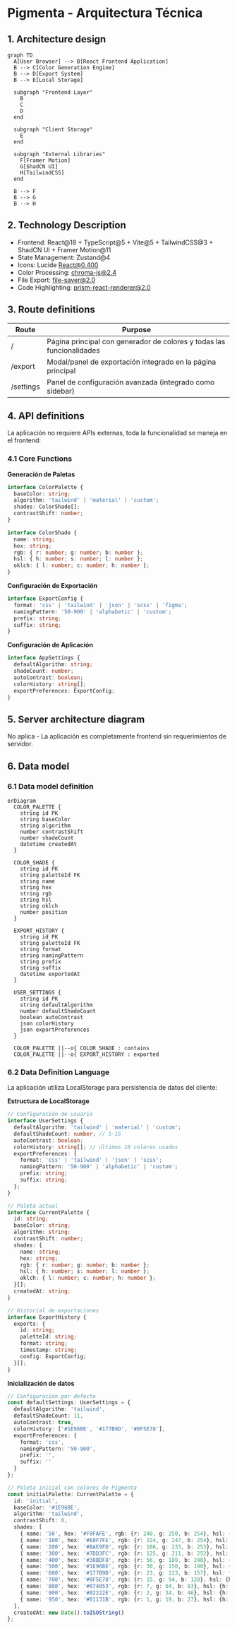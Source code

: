# Pigmenta - Arquitectura Técnica

## 1. Architecture design

```mermaid
graph TD
  A[User Browser] --> B[React Frontend Application]
  B --> C[Color Generation Engine]
  B --> D[Export System]
  B --> E[Local Storage]
  
  subgraph "Frontend Layer"
    B
    C
    D
  end
  
  subgraph "Client Storage"
    E
  end
  
  subgraph "External Libraries"
    F[Framer Motion]
    G[ShadCN UI]
    H[TailwindCSS]
  end
  
  B --> F
  B --> G
  B --> H
```

## 2. Technology Description

- Frontend: React@18 + TypeScript@5 + Vite@5 + TailwindCSS@3 + ShadCN UI + Framer Motion@11
- State Management: Zustand@4
- Icons: Lucide React@0.400
- Color Processing: chroma-js@2.4
- File Export: file-saver@2.0
- Code Highlighting: prism-react-renderer@2.0

## 3. Route definitions

| Route | Purpose |
|-------|---------|
| / | Página principal con generador de colores y todas las funcionalidades |
| /export | Modal/panel de exportación integrado en la página principal |
| /settings | Panel de configuración avanzada (integrado como sidebar) |

## 4. API definitions

La aplicación no requiere APIs externas, toda la funcionalidad se maneja en el frontend:

### 4.1 Core Functions

**Generación de Paletas**
```typescript
interface ColorPalette {
  baseColor: string;
  algorithm: 'tailwind' | 'material' | 'custom';
  shades: ColorShade[];
  contrastShift: number;
}

interface ColorShade {
  name: string;
  hex: string;
  rgb: { r: number; g: number; b: number };
  hsl: { h: number; s: number; l: number };
  oklch: { l: number; c: number; h: number };
}
```

**Configuración de Exportación**
```typescript
interface ExportConfig {
  format: 'css' | 'tailwind' | 'json' | 'scss' | 'figma';
  namingPattern: '50-900' | 'alphabetic' | 'custom';
  prefix: string;
  suffix: string;
}
```

**Configuración de Aplicación**
```typescript
interface AppSettings {
  defaultAlgorithm: string;
  shadeCount: number;
  autoContrast: boolean;
  colorHistory: string[];
  exportPreferences: ExportConfig;
}
```

## 5. Server architecture diagram

No aplica - La aplicación es completamente frontend sin requerimientos de servidor.

## 6. Data model

### 6.1 Data model definition

```mermaid
erDiagram
  COLOR_PALETTE {
    string id PK
    string baseColor
    string algorithm
    number contrastShift
    number shadeCount
    datetime createdAt
  }
  
  COLOR_SHADE {
    string id PK
    string paletteId FK
    string name
    string hex
    string rgb
    string hsl
    string oklch
    number position
  }
  
  EXPORT_HISTORY {
    string id PK
    string paletteId FK
    string format
    string namingPattern
    string prefix
    string suffix
    datetime exportedAt
  }
  
  USER_SETTINGS {
    string id PK
    string defaultAlgorithm
    number defaultShadeCount
    boolean autoContrast
    json colorHistory
    json exportPreferences
  }
  
  COLOR_PALETTE ||--o{ COLOR_SHADE : contains
  COLOR_PALETTE ||--o{ EXPORT_HISTORY : exported
```

### 6.2 Data Definition Language

La aplicación utiliza LocalStorage para persistencia de datos del cliente:

**Estructura de LocalStorage**
```typescript
// Configuración de usuario
interface UserSettings {
  defaultAlgorithm: 'tailwind' | 'material' | 'custom';
  defaultShadeCount: number; // 5-15
  autoContrast: boolean;
  colorHistory: string[]; // últimos 10 colores usados
  exportPreferences: {
    format: 'css' | 'tailwind' | 'json' | 'scss';
    namingPattern: '50-900' | 'alphabetic' | 'custom';
    prefix: string;
    suffix: string;
  };
}

// Paleta actual
interface CurrentPalette {
  id: string;
  baseColor: string;
  algorithm: string;
  contrastShift: number;
  shades: {
    name: string;
    hex: string;
    rgb: { r: number; g: number; b: number };
    hsl: { h: number; s: number; l: number };
    oklch: { l: number; c: number; h: number };
  }[];
  createdAt: string;
}

// Historial de exportaciones
interface ExportHistory {
  exports: {
    id: string;
    paletteId: string;
    format: string;
    timestamp: string;
    config: ExportConfig;
  }[];
}
```

**Inicialización de datos**
```typescript
// Configuración por defecto
const defaultSettings: UserSettings = {
  defaultAlgorithm: 'tailwind',
  defaultShadeCount: 11,
  autoContrast: true,
  colorHistory: ['#1E96BE', '#177B9D', '#0F5E78'],
  exportPreferences: {
    format: 'css',
    namingPattern: '50-900',
    prefix: '',
    suffix: ''
  }
};

// Paleta inicial con colores de Pigmenta
const initialPalette: CurrentPalette = {
  id: 'initial',
  baseColor: '#1E96BE',
  algorithm: 'tailwind',
  contrastShift: 0,
  shades: [
    { name: '50', hex: '#F0FAFE', rgb: {r: 240, g: 250, b: 254}, hsl: {h: 194, s: 71, l: 97}, oklch: {l: 0.97, c: 0.02, h: 194} },
    { name: '100', hex: '#E0F7FE', rgb: {r: 224, g: 247, b: 254}, hsl: {h: 194, s: 88, l: 94}, oklch: {l: 0.94, c: 0.04, h: 194} },
    { name: '200', hex: '#BAE9FD', rgb: {r: 186, g: 233, b: 253}, hsl: {h: 194, s: 91, l: 86}, oklch: {l: 0.86, c: 0.08, h: 194} },
    { name: '300', hex: '#7DD3FC', rgb: {r: 125, g: 211, b: 252}, hsl: {h: 194, s: 95, l: 74}, oklch: {l: 0.74, c: 0.12, h: 194} },
    { name: '400', hex: '#38BDF8', rgb: {r: 56, g: 189, b: 248}, hsl: {h: 194, s: 93, l: 60}, oklch: {l: 0.60, c: 0.16, h: 194} },
    { name: '500', hex: '#1E96BE', rgb: {r: 30, g: 150, b: 190}, hsl: {h: 194, s: 73, l: 43}, oklch: {l: 0.43, c: 0.14, h: 194} },
    { name: '600', hex: '#177B9D', rgb: {r: 23, g: 123, b: 157}, hsl: {h: 194, s: 74, l: 35}, oklch: {l: 0.35, c: 0.12, h: 194} },
    { name: '700', hex: '#0F5E78', rgb: {r: 15, g: 94, b: 120}, hsl: {h: 194, s: 78, l: 26}, oklch: {l: 0.26, c: 0.09, h: 194} },
    { name: '800', hex: '#074053', rgb: {r: 7, g: 64, b: 83}, hsl: {h: 194, s: 84, l: 18}, oklch: {l: 0.18, c: 0.06, h: 194} },
    { name: '900', hex: '#02222E', rgb: {r: 2, g: 34, b: 46}, hsl: {h: 194, s: 92, l: 9}, oklch: {l: 0.09, c: 0.03, h: 194} },
    { name: '950', hex: '#01131B', rgb: {r: 1, g: 19, b: 27}, hsl: {h: 194, s: 93, l: 5}, oklch: {l: 0.05, c: 0.02, h: 194} }
  ],
  createdAt: new Date().toISOString()
};
```